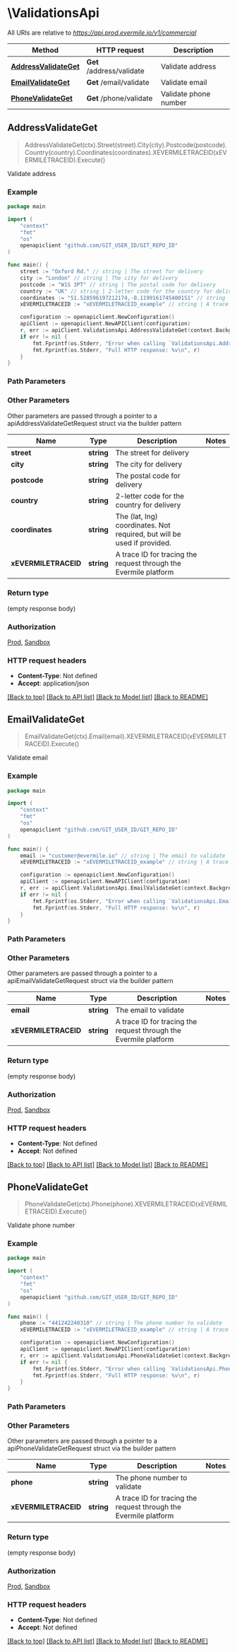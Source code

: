 # \ValidationsApi

All URIs are relative to *https://api.prod.evermile.io/v1/commercial*

Method | HTTP request | Description
------------- | ------------- | -------------
[**AddressValidateGet**](ValidationsApi.md#AddressValidateGet) | **Get** /address/validate | Validate address
[**EmailValidateGet**](ValidationsApi.md#EmailValidateGet) | **Get** /email/validate | Validate email
[**PhoneValidateGet**](ValidationsApi.md#PhoneValidateGet) | **Get** /phone/validate | Validate phone number



## AddressValidateGet

> AddressValidateGet(ctx).Street(street).City(city).Postcode(postcode).Country(country).Coordinates(coordinates).XEVERMILETRACEID(xEVERMILETRACEID).Execute()

Validate address



### Example

```go
package main

import (
    "context"
    "fmt"
    "os"
    openapiclient "github.com/GIT_USER_ID/GIT_REPO_ID"
)

func main() {
    street := "Oxford Rd." // string | The street for delivery
    city := "London" // string | The city for delivery
    postcode := "W1S 3PT" // string | The postal code for delivery
    country := "UK" // string | 2-letter code for the country for delivery (optional)
    coordinates := "51.528596197212174,-0.1199161745400151" // string | The (lat, lng) coordinates. Not required, but will be used if provided. (optional)
    xEVERMILETRACEID := "xEVERMILETRACEID_example" // string | A trace ID for tracing the request through the Evermile platform (optional)

    configuration := openapiclient.NewConfiguration()
    apiClient := openapiclient.NewAPIClient(configuration)
    r, err := apiClient.ValidationsApi.AddressValidateGet(context.Background()).Street(street).City(city).Postcode(postcode).Country(country).Coordinates(coordinates).XEVERMILETRACEID(xEVERMILETRACEID).Execute()
    if err != nil {
        fmt.Fprintf(os.Stderr, "Error when calling `ValidationsApi.AddressValidateGet``: %v\n", err)
        fmt.Fprintf(os.Stderr, "Full HTTP response: %v\n", r)
    }
}
```

### Path Parameters



### Other Parameters

Other parameters are passed through a pointer to a apiAddressValidateGetRequest struct via the builder pattern


Name | Type | Description  | Notes
------------- | ------------- | ------------- | -------------
 **street** | **string** | The street for delivery | 
 **city** | **string** | The city for delivery | 
 **postcode** | **string** | The postal code for delivery | 
 **country** | **string** | 2-letter code for the country for delivery | 
 **coordinates** | **string** | The (lat, lng) coordinates. Not required, but will be used if provided. | 
 **xEVERMILETRACEID** | **string** | A trace ID for tracing the request through the Evermile platform | 

### Return type

 (empty response body)

### Authorization

[Prod](../README.md#Prod), [Sandbox](../README.md#Sandbox)

### HTTP request headers

- **Content-Type**: Not defined
- **Accept**: application/json

[[Back to top]](#) [[Back to API list]](../README.md#documentation-for-api-endpoints)
[[Back to Model list]](../README.md#documentation-for-models)
[[Back to README]](../README.md)


## EmailValidateGet

> EmailValidateGet(ctx).Email(email).XEVERMILETRACEID(xEVERMILETRACEID).Execute()

Validate email



### Example

```go
package main

import (
    "context"
    "fmt"
    "os"
    openapiclient "github.com/GIT_USER_ID/GIT_REPO_ID"
)

func main() {
    email := "customer@evermile.io" // string | The email to validate
    xEVERMILETRACEID := "xEVERMILETRACEID_example" // string | A trace ID for tracing the request through the Evermile platform (optional)

    configuration := openapiclient.NewConfiguration()
    apiClient := openapiclient.NewAPIClient(configuration)
    r, err := apiClient.ValidationsApi.EmailValidateGet(context.Background()).Email(email).XEVERMILETRACEID(xEVERMILETRACEID).Execute()
    if err != nil {
        fmt.Fprintf(os.Stderr, "Error when calling `ValidationsApi.EmailValidateGet``: %v\n", err)
        fmt.Fprintf(os.Stderr, "Full HTTP response: %v\n", r)
    }
}
```

### Path Parameters



### Other Parameters

Other parameters are passed through a pointer to a apiEmailValidateGetRequest struct via the builder pattern


Name | Type | Description  | Notes
------------- | ------------- | ------------- | -------------
 **email** | **string** | The email to validate | 
 **xEVERMILETRACEID** | **string** | A trace ID for tracing the request through the Evermile platform | 

### Return type

 (empty response body)

### Authorization

[Prod](../README.md#Prod), [Sandbox](../README.md#Sandbox)

### HTTP request headers

- **Content-Type**: Not defined
- **Accept**: Not defined

[[Back to top]](#) [[Back to API list]](../README.md#documentation-for-api-endpoints)
[[Back to Model list]](../README.md#documentation-for-models)
[[Back to README]](../README.md)


## PhoneValidateGet

> PhoneValidateGet(ctx).Phone(phone).XEVERMILETRACEID(xEVERMILETRACEID).Execute()

Validate phone number



### Example

```go
package main

import (
    "context"
    "fmt"
    "os"
    openapiclient "github.com/GIT_USER_ID/GIT_REPO_ID"
)

func main() {
    phone := "441242240310" // string | The phone number to validate
    xEVERMILETRACEID := "xEVERMILETRACEID_example" // string | A trace ID for tracing the request through the Evermile platform (optional)

    configuration := openapiclient.NewConfiguration()
    apiClient := openapiclient.NewAPIClient(configuration)
    r, err := apiClient.ValidationsApi.PhoneValidateGet(context.Background()).Phone(phone).XEVERMILETRACEID(xEVERMILETRACEID).Execute()
    if err != nil {
        fmt.Fprintf(os.Stderr, "Error when calling `ValidationsApi.PhoneValidateGet``: %v\n", err)
        fmt.Fprintf(os.Stderr, "Full HTTP response: %v\n", r)
    }
}
```

### Path Parameters



### Other Parameters

Other parameters are passed through a pointer to a apiPhoneValidateGetRequest struct via the builder pattern


Name | Type | Description  | Notes
------------- | ------------- | ------------- | -------------
 **phone** | **string** | The phone number to validate | 
 **xEVERMILETRACEID** | **string** | A trace ID for tracing the request through the Evermile platform | 

### Return type

 (empty response body)

### Authorization

[Prod](../README.md#Prod), [Sandbox](../README.md#Sandbox)

### HTTP request headers

- **Content-Type**: Not defined
- **Accept**: Not defined

[[Back to top]](#) [[Back to API list]](../README.md#documentation-for-api-endpoints)
[[Back to Model list]](../README.md#documentation-for-models)
[[Back to README]](../README.md)

